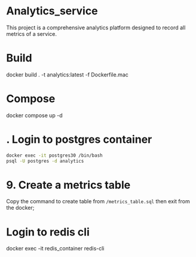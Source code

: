 # Analytics_service

This project is a comprehensive analytics platform designed to record all metrics of a service.

# Build
docker build . -t analytics:latest -f Dockerfile.mac

# Compose
docker compose up -d

# . Login to postgres container

```bash
docker exec -it postgres30 /bin/bash
psql -U postgres -d analytics
```

# 9. Create a metrics table

Copy the command to create table from `/metrics_table.sql`
then exit from the docker;

# Login to redis cli
docker exec -it redis_container redis-cli